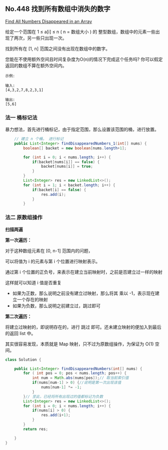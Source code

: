 

## No.448 找到所有数组中消失的数字

  [Find All Numbers Disappeared in an Array](https://leetcode.com/problems/find-all-numbers-disappeared-in-an-array/description/)

给定一个范围在  1 ≤ a[i] ≤ n ( n = 数组大小 ) 的 整型数组，数组中的元素一些出现了两次，另一些只出现一次。

找到所有在 [1, n] 范围之间没有出现在数组中的数字。

您能在不使用额外空间且时间复杂度为O(n)的情况下完成这个任务吗? 你可以假定返回的数组不算在额外空间内。

```
示例:

输入:
[4,3,2,7,8,2,3,1]

输出:
[5,6]
```



### 法一 桶标记法

暴力想法，首先进行桶标记，由于指定范围，那么设置该范围的桶，进行放置。

```java
    // 建立 n 个桶。 进行标记
    public List<Integer> findDisappearedNumbers_1(int[] nums) {
        boolean[] backet = new boolean[nums.length+1];

        for (int i = 0; i < nums.length; i++) {
            if(backet[nums[i]] == false) {
                backet[nums[i]] = true;
            }
        }
        List<Integer> res = new LinkedList<>();
        for (int i = 1; i < backet.length; i++) {
            if(backet[i] == false) {
                res.add(i);
            }
        }
```



### 法二  原数组操作

**扫描两遍**

**第一次遍历：**

对于这种数组元素在 [0, n-1] 范围内的问题，

可以将值为 i 的元素与第 i 个位置进行映射表示。

通过第 i 个位置的正负号，来表示在建立当前映射时，之前是否建立过一样的映射

这样就可以知道 i 值是否重复

- 如果为正数，那么说明之前没有建立过映射，那么将其 乘以 -1，表示现在建立一个存在的映射
- 如果为负数，那么说明之前建立过，跳过即可

**第二次遍历：**

将建立过映射的，即说明存在的，进行 跳过 即可。还未建立映射的便加入到最后的返回 list 中。

其实很容易发现，本质就是 Map 映射，只不过为原数组操作，为保证为 O(1) 空间。

```java
class Solution {

    public List<Integer> findDisappearedNumbers(int[] nums) {
        for ( int pos = 0; pos < nums.length; pos++) {
            int num = Math.abs(nums[pos]);// 取当前索引值
            if(nums[num-1] > 0) {//说明是第一次出现该值
                nums[num-1] *= -1;
            }
        }// 至此，已经将所有出现过的值都标记为负数
        List<Integer> res = new LinkedList<>();
        for (int i = 0; i < nums.length; i++) {
            if(nums[i] > 0) {
                res.add(i+1);
            }
        }
        return res;

    }
}
```

